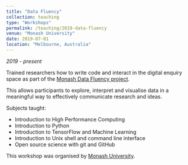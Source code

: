 ```yaml
---
title: "Data Fluency"
collection: teaching
type: "Workshops"
permalink: /teaching/2019-data-fluency
venue: "Monash University"
date: 2019-07-01
location: "Melbourne, Australia"
---
```


*2019 - present*

Trained researchers how to write code and interact in the digital enquiry space as part of the [Monash Data Fluency project](https://www.monash.edu/data-fluency).

This allows participants to explore, interpret and visualise data in a meaningful way to effectively communicate research and ideas.

Subjects taught:

- Introduction to High Performance Computing
- Introduction to Python
- Introduction to TensorFlow and Machine Learning
- Introduction to Unix shell and command line interface
- Open source science with git and GitHub

This workshop was organised by [Monash University](https://www.monash.edu/).

